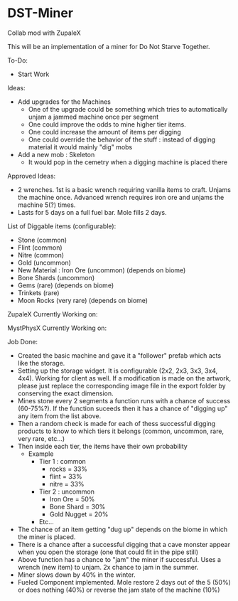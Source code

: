 # DST-Miner
Collab mod with ZupaleX

This will be an implementation of a miner for Do Not Starve Together.


To-Do:
- Start Work


Ideas:
- Add upgrades for the Machines
  - One of the upgrade could be something which tries to automatically unjam a jammed machine once per segment
  - One could improve the odds to mine higher tier items.
  - One could increase the amount of items per digging
  - One could override the behavior of the stuff : instead of digging material it would mainly "dig" mobs
- Add a new mob : Skeleton
  - It would pop in the cemetry when a digging machine is placed there 

Approved Ideas:
- 2 wrenches. 1st is a basic wrench requiring vanilla items to craft. Unjams the machine once. Advanced wrench requires iron ore and unjams the machine 5(?) times.
- Lasts for 5 days on a full fuel bar. Mole fills 2 days.

List of Diggable items (configurable):
- Stone (common)
- Flint (common)
- Nitre (common)
- Gold (uncommon)
- New Material : Iron Ore (uncommon) (depends on biome)
- Bone Shards (uncommon)
- Gems (rare) (depends on biome)
- Trinkets (rare)
- Moon Rocks (very rare) (depends on biome)


ZupaleX Currently Working on:

MystPhysX Currently Working on:


Job Done:
- Created the basic machine and gave it a "follower" prefab which acts like the storage.
- Setting up the storage widget. It is configurable (2x2, 2x3, 3x3, 3x4, 4x4). Working for client as well. If a modification is made on the artwork, please just replace the corresponding image file in the export folder by conserving the exact dimension. 
- Mines stone every 2 segments a function runs with a chance of success (60-75%?). If the function suceeds then it has a chance of "digging up" any item from the list above.
- Then a random check is made for each of thess successful digging products to know to which tiers it belongs (common, uncommon, rare, very rare, etc...)
- Then inside each tier, the items have their own probability
  - Example
    - Tier 1 : common
      - rocks = 33%
      - flint = 33%
      - nitre = 33%
    - Tier 2 : uncommon
      -  Iron Ore = 50%
      -  Bone Shard = 30%
      -  Gold Nugget = 20%
    - Etc...
- The chance of an item getting "dug up" depends on the biome in which the miner is placed.
- There is a chance after a successful digging that a cave monster appear when you open the storage (one that could fit in the pipe still)
- Above function has a chance to "jam" the miner if successful. Uses a wrench (new item) to unjam. 2x chance to jam in the summer.
- Miner slows down by 40% in the winter.
- Fueled Component implemented. Mole restore 2 days out of the 5 (50%) or does nothing (40%) or reverse the jam state of the machine (10%)
